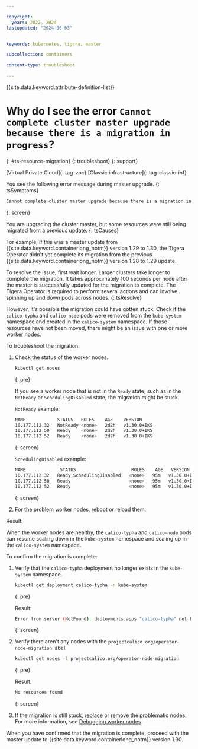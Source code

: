 ```yaml
---

copyright: 
  years: 2022, 2024
lastupdated: "2024-06-03"


keywords: kubernetes, tigera, master

subcollection: containers

content-type: troubleshoot

---
```


{{site.data.keyword.attribute-definition-list}}


# Why do I see the error `Cannot complete cluster master upgrade because there is a migration in progress`?
{: #ts-resource-migration}
{: troubleshoot}
{: support}

[Virtual Private Cloud]{: tag-vpc}
[Classic infrastructure]{: tag-classic-inf}

You see the following error message during master upgrade.
{: tsSymptoms}

```sh
Cannot complete cluster master upgrade because there is a migration in progress
```
{: screen}

You are upgrading the cluster master, but some resources were still being migrated from a previous update.
{: tsCauses}

For example, if this was a master update from {{site.data.keyword.containerlong_notm}} version 1.29 to 1.30, the Tigera Operator didn't yet complete its migration from the previous {{site.data.keyword.containerlong_notm}} version 1.28 to 1.29 update.

To resolve the issue, first wait longer. Larger clusters take longer to complete the migration. It takes approximately 100 seconds per node after the master is successfully updated for the migration to complete. The Tigera Operator is required to perform several actions and can involve spinning up and down pods across nodes.
{: tsResolve}

However, it's possible the migration could have gotten stuck. Check if the `calico-typha` and `calico-node` pods were removed from the `kube-system` namespace and created in the `calico-system` namespace. If those resources have not been moved, there might be an issue with one or more worker nodes.

To troubleshoot the migration:

1. Check the status of the worker nodes.
    ```sh
    kubectl get nodes
    ```
    {: pre}

    If you see a worker node that is not in the `Ready` state, such as in the `NotReady` or `SchedulingDisabled` state, the migration might be stuck.

    `NotReady` example:
    ```sh
    NAME            STATUS   ROLES    AGE    VERSION
    10.177.112.32   NotReady <none>   2d2h   v1.30.0+IKS
    10.177.112.50   Ready    <none>   2d2h   v1.30.0+IKS
    10.177.112.52   Ready    <none>   2d2h   v1.30.0+IKS
    ```
    {: screen}

    `SchedulingDisabled` example:
    ```sh
    NAME             STATUS                     ROLES    AGE   VERSION
    10.177.112.32   Ready,SchedulingDisabled   <none>   95m   v1.30.0+IKS
    10.177.112.50   Ready                      <none>   95m   v1.30.0+IKS
    10.177.112.52   Ready                      <none>   95m   v1.30.0+IKS
    ```
    {: screen}

1. For the problem worker nodes, [reboot](/docs/containers?topic=containers-kubernetes-service-cli#cs_worker_reboot) or [reload](/docs/containers?topic=containers-kubernetes-service-cli#cs_worker_reload) them.

Result: 

When the worker nodes are healthy, the `calico-typha` and `calico-node` pods can resume scaling down in the `kube-system` namespace and scaling up in the `calico-system` namespace.

To confirm the migration is complete:

1. Verify that the `calico-typha` deployment no longer exists in the `kube-system` namespace.

    ```sh
    kubectl get deployment calico-typha -n kube-system
    ```
    {: pre}

    Result:
    ```sh
    Error from server (NotFound): deployments.apps "calico-typha" not found
    ```
    {: screen}

1. Verify there aren't any nodes with the `projectcalico.org/operator-node-migration` label.
    ```sh
    kubectl get nodes -l projectcalico.org/operator-node-migration
    ```
    {: pre}

    Result:
    ```sh
    No resources found
    ```
    {: screen}

1. If the migration is still stuck, [replace](/docs/containers?topic=containers-kubernetes-service-cli#cli_worker_replace) or [remove](/docs/containers?topic=containers-kubernetes-service-cli#cs_worker_rm) the problematic nodes. For more information, see [Debugging worker nodes](/docs/containers?topic=containers-debug_worker_nodes).

When you have confirmed that the migration is complete, proceed with the master update to {{site.data.keyword.containerlong_notm}} version 1.30.


